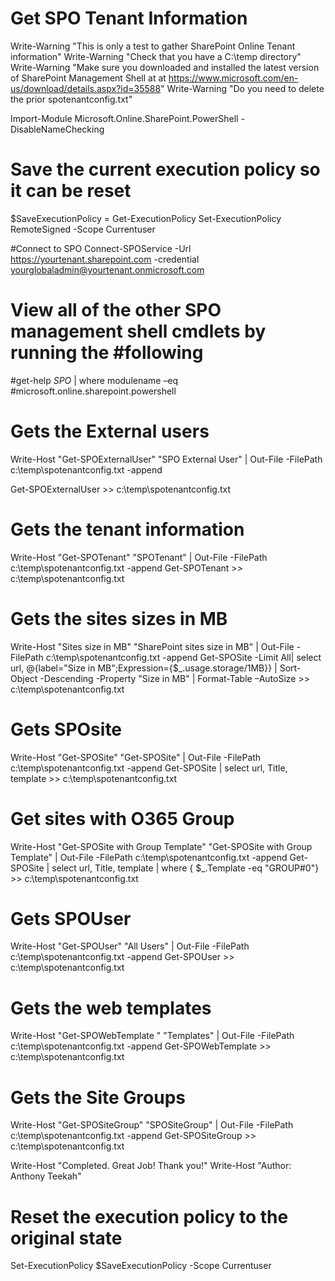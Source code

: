 # Get SPO Tenant Information

Write-Warning "This is only a test to gather SharePoint Online Tenant information"
Write-Warning "Check that you have a C:\temp directory"
Write-Warning "Make sure you downloaded and installed the latest version of SharePoint Management Shell at 
at https://www.microsoft.com/en-us/download/details.aspx?id=35588"
Write-Warning "Do you need to delete the prior spotenantconfig.txt"

Import-Module Microsoft.Online.SharePoint.PowerShell -DisableNameChecking

# Save the current execution policy so it can be reset
$SaveExecutionPolicy = Get-ExecutionPolicy
Set-ExecutionPolicy RemoteSigned -Scope Currentuser

#Connect to SPO
Connect-SPOService -Url https://yourtenant.sharepoint.com -credential yourglobaladmin@yourtenant.onmicrosoft.com

# View all of the other SPO management shell cmdlets by running the #following 
#get-help *SPO* | where modulename –eq #microsoft.online.sharepoint.powershell


# Gets the External users
Write-Host "Get-SPOExternalUser"
"SPO External User" | Out-File -FilePath c:\temp\spotenantconfig.txt -append

Get-SPOExternalUser >> c:\temp\spotenantconfig.txt


# Gets the tenant information
Write-Host "Get-SPOTenant"
"SPOTenant" | Out-File -FilePath c:\temp\spotenantconfig.txt -append
Get-SPOTenant >> c:\temp\spotenantconfig.txt


# Gets the sites sizes in MB
Write-Host "Sites size in MB" 
"SharePoint sites size in MB" | Out-File -FilePath c:\temp\spotenantconfig.txt -append
Get-SPOSite -Limit All| select url, @{label="Size in MB";Expression={$_.usage.storage/1MB}} | Sort-Object -Descending -Property "Size in MB" | Format-Table –AutoSize >> c:\temp\spotenantconfig.txt 


# Gets SPOsite
Write-Host "Get-SPOSite"
"Get-SPOSite" | Out-File -FilePath c:\temp\spotenantconfig.txt -append
Get-SPOSite | select url, Title, template >> c:\temp\spotenantconfig.txt


# Get sites with O365 Group
Write-Host "Get-SPOSite with Group Template"
"Get-SPOSite with Group Template" | Out-File -FilePath c:\temp\spotenantconfig.txt -append
Get-SPOSite | select url, Title, template | where { $_.Template -eq "GROUP#0"} >> c:\temp\spotenantconfig.txt


# Gets SPOUser
Write-Host "Get-SPOUser"
"All Users" | Out-File -FilePath c:\temp\spotenantconfig.txt -append
Get-SPOUser >> c:\temp\spotenantconfig.txt

# Gets the web templates
Write-Host "Get-SPOWebTemplate
"
"Templates" | Out-File -FilePath c:\temp\spotenantconfig.txt -append
Get-SPOWebTemplate >> c:\temp\spotenantconfig.txt


# Gets the Site Groups
Write-Host "Get-SPOSiteGroup"
"SPOSiteGroup" | Out-File -FilePath c:\temp\spotenantconfig.txt -append
Get-SPOSiteGroup >> c:\temp\spotenantconfig.txt

Write-Host "Completed. Great Job! Thank you!" 
Write-Host "Author: Anthony Teekah" 

# Reset the execution policy to the original state
Set-ExecutionPolicy $SaveExecutionPolicy -Scope Currentuser

